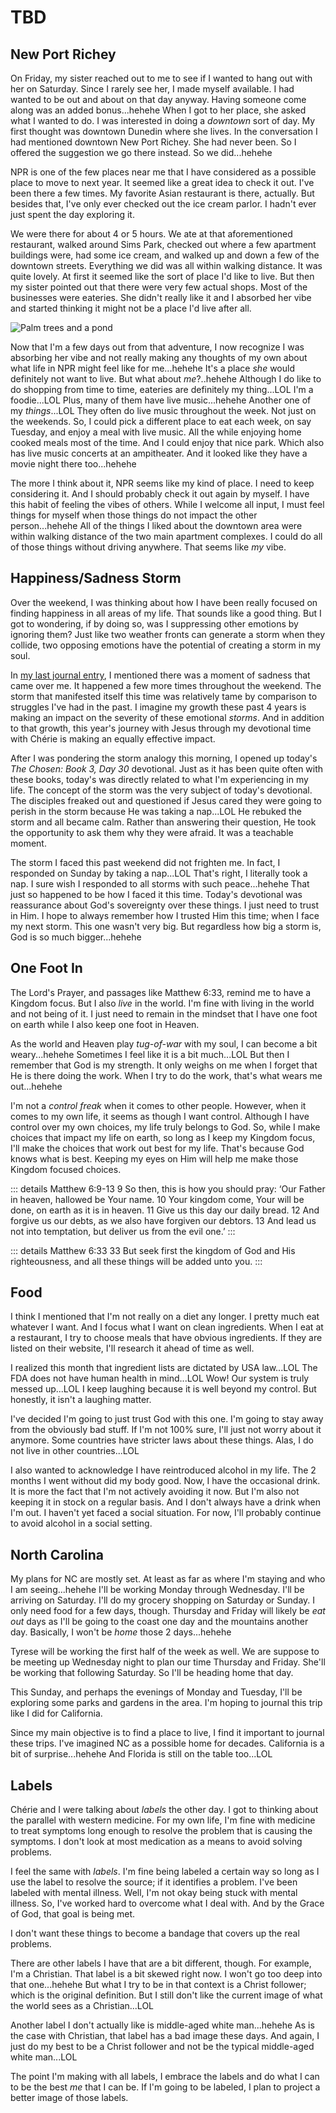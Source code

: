# TBD

## New Port Richey

On Friday, my sister reached out to me to see if I wanted to hang out with her on Saturday. Since I rarely see her, I made myself available. I had wanted to be out and about on that day anyway. Having someone come along was an added bonus...hehehe When I got to her place, she asked what I wanted to do. I was interested in doing a *downtown* sort of day. My first thought was downtown Dunedin where she lives. In the conversation I had mentioned downtown New Port Richey. She had never been. So I offered the suggestion we go there instead. So we did...hehehe

NPR is one of the few places near me that I have considered as a possible place to move to next year. It seemed like a great idea to check it out. I've been there a few times. My favorite Asian restaurant is there, actually. But besides that, I've only ever checked out the ice cream parlor. I hadn't ever just spent the day exploring it.

We were there for about 4 or 5 hours. We ate at that aforementioned restaurant, walked around Sims Park, checked out where a few apartment buildings were, had some ice cream, and walked up and down a few of the downtown streets. Everything we did was all within walking distance. It was quite lovely. At first it seemed like the sort of place I'd like to live. But then my sister pointed out that there were very few actual shops. Most of the businesses were eateries. She didn't really like it and I absorbed her vibe and started thinking it might not be a place I'd live after all.

![Palm trees and a pond](./media/IMG_0226.jpeg)

Now that I'm a few days out from that adventure, I now recognize I was absorbing her vibe and not really making any thoughts of my own about what life in NPR might feel like for me...hehehe It's a place *she* would definitely not want to live. But what about *me*?..hehehe Although I do like to do shopping from time to time, eateries are definitely my thing...LOL I'm a foodie...LOL Plus, many of them have live music...hehehe Another one of my *things*...LOL They often do live music throughout the week. Not just on the weekends. So, I could pick a different place to eat each week, on say Tuesday, and enjoy a meal with live music. All the while enjoying home cooked meals most of the time. And I could enjoy that nice park. Which also has live music concerts at an ampitheater. And it looked like they have a movie night there too...hehehe

The more I think about it, NPR seems like my kind of place. I need to keep considering it. And I should probably check it out again by myself. I have this habit of feeling the vibes of others. While I welcome all input, I must feel things for myself when those things do not impact the other person...hehehe All of the things I liked about the downtown area were within walking distance of the two main apartment complexes. I could do all of those things without driving anywhere. That seems like *my* vibe.

## Happiness/Sadness Storm

Over the weekend, I was thinking about how I have been really focused on finding happiness in all areas of my life. That sounds like a good thing. But I got to wondering, if by doing so, was I suppressing other emotions by ignoring them? Just like two weather fronts can generate a storm when they collide, two opposing emotions have the potential of creating a storm in my soul.

In [my last journal entry](09_happy-friyay#sad-for-a-moment), I mentioned there was a moment of sadness that came over me. It happened a few more times throughout the weekend. The storm that manifested itself this time was relatively tame by comparison to struggles I've had in the past. I imagine my growth these past 4 years is making an impact on the severity of these emotional *storms*. And in addition to that growth, this year's journey with Jesus through my devotional time with Chérie is making an equally effective impact.

After I was pondering the storm analogy this morning, I opened up today's *The Chosen: Book 3, Day 30* devotional. Just as it has been quite often with these books, today's was directly related to what I'm experiencing in my life. The concept of the storm was the very subject of today's devotional. The disciples freaked out and questioned if Jesus cared they were going to perish in the storm because He was taking a nap...LOL He rebuked the storm and all became calm. Rather than answering their question, He took the opportunity to ask them why they were afraid. It was a teachable moment.

The storm I faced this past weekend did not frighten me. In fact, I responded on Sunday by taking a nap...LOL That's right, I literally took a nap. I sure wish I responded to all storms with such peace...hehehe That just so happened to be how I faced it this time. Today's devotional was reassurance about God's sovereignty over these things. I just need to trust in Him. I hope to always remember how I trusted Him this time; when I face my next storm. This one wasn't very big. But regardless how big a storm is, God is so much bigger...hehehe

## One Foot In

The Lord's Prayer, and passages like Matthew 6:33, remind me to have a Kingdom focus. But I also *live* in the world. I'm fine with living in the world and not being of it. I just need to remain in the mindset that I have one foot on earth while I also keep one foot in Heaven.

As the world and Heaven play *tug-of-war* with my soul, I can become a bit weary...hehehe Sometimes I feel like it is a bit much...LOL But then I remember that God is my strength. It only weighs on me when I forget that He is there doing the work. When I try to do the work, that's what wears me out...hehehe

I'm not a *control freak* when it comes to other people. However, when it comes to my own life, it seems as though I want control. Although I have control over my own choices, my life truly belongs to God. So, while I make choices that impact my life on earth, so long as I keep my Kingdom focus, I'll make the choices that work out best for my life. That's because God knows what is best. Keeping my eyes on Him will help me make those Kingdom focused choices.

::: details Matthew 6:9-13
9 So then, this is how you should pray: ‘Our Father in heaven, hallowed be Your name. 10 Your kingdom come, Your will be done, on earth as it is in heaven. 11 Give us this day our daily bread. 12 And forgive us our debts, as we also have forgiven our debtors. 13 And lead us not into temptation, but deliver us from the evil one.’
:::

::: details Matthew 6:33
33 But seek first the kingdom of God and His righteousness, and all these things will be added unto you.
:::

## Food

I think I mentioned that I'm not really on a diet any longer. I pretty much eat whatever I want. And I focus what I want on clean ingredients. When I eat at a restaurant, I try to choose meals that have obvious ingredients. If they are listed on their website, I'll research it ahead of time as well.

I realized this month that ingredient lists are dictated by USA law...LOL The FDA does not have human health in mind...LOL Wow! Our system is truly messed up...LOL I keep laughing because it is well beyond my control. But honestly, it isn't a laughing matter.

I've decided I'm going to just trust God with this one. I'm going to stay away from the obviously bad stuff. If I'm not 100% sure, I'll just not worry about it anymore. Some countries have stricter laws about these things. Alas, I do not live in other countries...LOL

I also wanted to acknowledge I have reintroduced alcohol in my life. The 2 months I went without did my body good. Now, I have the occasional drink. It is more the fact that I'm not actively avoiding it now. But I'm also not keeping it in stock on a regular basis. And I don't always have a drink when I'm out. I haven't yet faced a social situation. For now, I'll probably continue to avoid alcohol in a social setting.

## North Carolina

My plans for NC are mostly set. At least as far as where I'm staying and who I am seeing...hehehe I'll be working Monday through Wednesday. I'll be arriving on Saturday. I'll do my grocery shopping on Saturday or Sunday. I only need food for a few days, though. Thursday and Friday will likely be *eat out* days as I'll be going to the coast one day and the mountains another day. Basically, I won't be *home* those 2 days...hehehe

Tyrese will be working the first half of the week as well. We are suppose to be meeting up Wednesday night to plan our time Thursday and Friday. She'll be working that following Saturday. So I'll be heading home that day.

This Sunday, and perhaps the evenings of Monday and Tuesday, I'll be exploring some parks and gardens in the area. I'm hoping to journal this trip like I did for California.

Since my main objective is to find a place to live, I find it important to journal these trips. I've imagined NC as a possible home for decades. California is a bit of surprise...hehehe And Florida is still on the table too...LOL

## Labels

Chérie and I were talking about *labels* the other day. I got to thinking about the parallel with western medicine. For my own life, I'm fine with medicine to treat symptoms long enough to resolve the problem that is causing the symptoms. I don't look at most medication as a means to avoid solving problems.

I feel the same with *labels*. I'm fine being labeled a certain way so long as I use the label to resolve the source; if it identifies a problem. I've been labeled with mental illness. Well, I'm not okay being stuck with mental illness. So, I've worked hard to overcome what I deal with. And by the Grace of God, that goal is being met.

I don't want these things to become a bandage that covers up the real problems.

There are other labels I have that are a bit different, though. For example, I'm a Christian. That label is a bit skewed right now. I won't go too deep into that one...hehehe But what I try to be in that context is a Christ follower; which is the original definition. But I still don't like the current image of what the world sees as a Christian...LOL

Another label I don't actually like is middle-aged white man...hehehe As is the case with Christian, that label has a bad image these days. And again, I just do my best to be a Christ follower and not be the typical middle-aged white man...LOL

The point I'm making with all labels, I embrace the labels and do what I can to be the best *me* that I can be. If I'm going to be labeled, I plan to project a better image of those labels.

